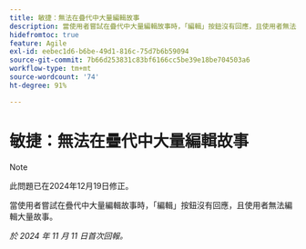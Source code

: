 ```yaml
---
title: 敏捷：無法在疊代中大量編輯故事
description: 當使用者嘗試在疊代中大量編輯故事時，「編輯」按鈕沒有回應，且使用者無法編輯大量故事。
hidefromtoc: true
feature: Agile
exl-id: eebec1d6-b6be-49d1-816c-75d7b6b59094
source-git-commit: 7b66d253831c83bf6166cc5be39e18be704503a6
workflow-type: tm+mt
source-wordcount: '74'
ht-degree: 91%

---
```


# 敏捷：無法在疊代中大量編輯故事

>[!NOTE]
>
>此問題已在2024年12月19日修正。

當使用者嘗試在疊代中大量編輯故事時，「編輯」按鈕沒有回應，且使用者無法編輯大量故事。

_於 2024 年 11 月 11 日首次回報。_
